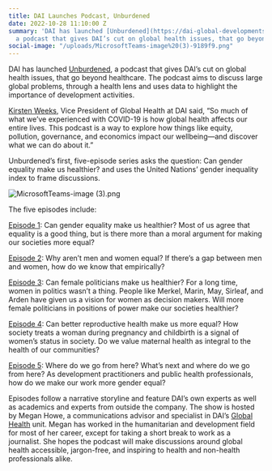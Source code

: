 ```yaml
---
title: DAI Launches Podcast, Unburdened
date: 2022-10-28 11:10:00 Z
summary: 'DAI has launched [Unburdened](https://dai-global-developments.com/unburdened-podcast),
  a podcast that gives DAI’s cut on global health issues, that go beyond healthcare. '
social-image: "/uploads/MicrosoftTeams-image%20(3)-9189f9.png"
---
```


DAI has launched [Unburdened](https://dai-global-developments.com/unburdened-podcast), a podcast that gives DAI’s cut on global health issues, that go beyond healthcare. The podcast aims to discuss large global problems, through a health lens and uses data to highlight the importance of development activities.  

[Kirsten Weeks](https://www.dai.com/who-we-are/our-team/kirsten-weeks), Vice President of Global Health at DAI said, “So much of what we’ve experienced with COVID-19 is how global health affects our entire lives. This podcast is a way to explore how things like equity, pollution, governance, and economics impact our wellbeing—and discover what we can do about it.” 

Unburdened’s first, five-episode series asks the question: Can gender equality make us healthier? and uses the United Nations’ gender inequality index to frame discussions. 

![MicrosoftTeams-image (3).png](/uploads/MicrosoftTeams-image%20(3).png)

The five episodes include: 

[Episode 1](https://dai-global-developments.com/unburdened-season-1/episode-1/): Can gender equality make us healthier? Most of us agree that equality is a good thing, but is there more than a moral argument for making our societies more equal?  

[Episode 2](https://dai-global-developments.com/unburdened-season-1/episode-2/): Why aren’t men and women equal? If there’s a gap between men and women, how do we know that empirically?  

[Episode 3](https://dai-global-developments.com/unburdened-season-1/episode-3/): Can female politicians make us healthier? For a long time, women in politics wasn’t a thing. People like Merkel, Marin, May, Sirleaf, and Arden have given us a vision for women as decision makers. Will more female politicians in positions of power make our societies healthier?   

[Episode 4](https://dai-global-developments.com/unburdened-season-1/episode-4/): Can better reproductive health make us more equal? How society treats a woman during pregnancy and childbirth is a signal of women’s status in society. Do we value maternal health as integral to the health of our communities?  

[Episode 5](https://dai-global-developments.com/unburdened-season-1/episode-5/): Where do we go from here? What’s next and where do we go from here? As development practitioners and public health professionals, how do we make our work more gender equal?   

Episodes follow a narrative storyline and feature DAI’s own experts as well as academics and experts from outside the company. The show is hosted by Megan Howe, a communications advisor and specialist in DAI’s [Global Health](https://www.dai.com/our-work/solutions/global-health) unit. Megan has worked in the humanitarian and development field for most of her career, except for taking a short break to work as a journalist. She hopes the podcast will make discussions around global health accessible, jargon-free, and inspiring to health and non-health professionals alike.  